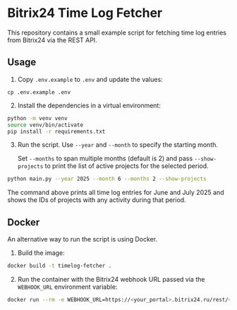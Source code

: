 # Bitrix24 Time Log Fetcher

This repository contains a small example script for fetching time log entries from Bitrix24 via the REST API.

## Usage

1. Copy `.env.example` to `.env` and update the values:

```
cp .env.example .env
```

2. Install the dependencies in a virtual environment:

```bash
python -m venv venv
source venv/bin/activate
pip install -r requirements.txt
```

3. Run the script. Use `--year` and `--month` to specify the starting month.

   Set `--months` to span multiple months (default is 2) and pass `--show-projects` to print
   the list of active projects for the selected period.

```bash
python main.py --year 2025 --month 6 --months 2 --show-projects
```

The command above prints all time log entries for June and July 2025 and shows
the IDs of projects with any activity during that period.

## Docker

An alternative way to run the script is using Docker.

1. Build the image:

```bash
docker build -t timelog-fetcher .
```

2. Run the container with the Bitrix24 webhook URL passed via the `WEBHOOK_URL` environment variable:

```bash
docker run --rm -e WEBHOOK_URL=https://<your_portal>.bitrix24.ru/rest/<user_id>/<webhook_key>/ timelog-fetcher
```
